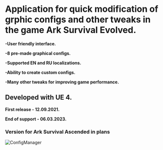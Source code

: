 # Application for quick modification of grphic configs and other tweaks in the game Ark Survival Evolved.



**-User friendly interface.**

**-8 pre-made graphical configs.**

**-Supported EN and RU localizations.**

**-Ability to create custom configs.**

**-Many other tweaks for improving game performance.**



## Developed with UE 4.

**First release - 12.09.2021.**

**End of support - 06.03.2023.**


### Version for Ark Survival Ascended in plans

![ConfigManager](https://imgur.com/a/ZZhqh9J)

